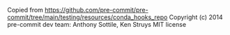 Copied from <https://github.com/pre-commit/pre-commit/tree/main/testing/resources/conda_hooks_repo>
Copyright (c) 2014 pre-commit dev team: Anthony Sottile, Ken Struys
MIT license
